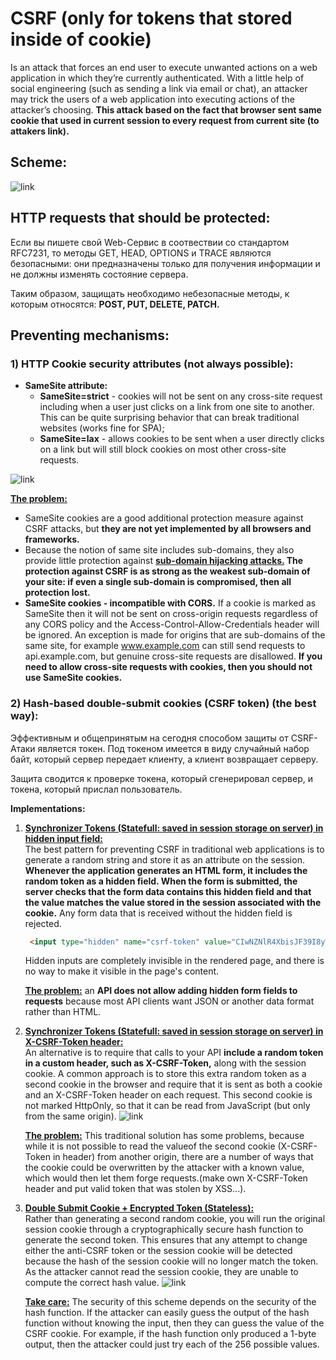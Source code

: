 # CSRF (only for tokens that stored inside of cookie)
Is an attack that forces an end user to execute unwanted actions on a web application in
which they’re currently authenticated. With a little help of social engineering (such as
sending a link via email or chat), an attacker may trick the users of a web application
into executing actions of the attacker’s choosing. **This attack based on the fact that 
browser sent same cookie that used in current session to every request from current site
(to attakers link).**

## Scheme:
![link](https://drive.google.com/uc?id=1TqeLu-KsfHGU0w_p4tOj1vPjdravbzCp)

## HTTP requests that should be protected:
Если вы пишете свой Web-Сервис в соотвествии со стандартом RFC7231, то методы GET, 
HEAD, OPTIONS и TRACE являются безопасными: они предназначены только для получения 
информации и не должны изменять состояние сервера.

Таким образом, защищать необходимо небезопасные методы, к которым относятся: **POST, 
PUT, DELETE, PATCH.**

## Preventing mechanisms:

### 1) HTTP Cookie security attributes (not always possible):
  - **SameSite attribute:**  
    - **SameSite=strict** - cookies will not be sent on any cross-site request including
      when a user just clicks on a link from one site to another. This can be quite 
      surprising behavior that can break traditional websites (works fine for SPA);
    - **SameSite=lax** - allows cookies to be sent when a user directly clicks on a link 
      but will still block cookies on most other cross-site requests.
      
  ![link](https://maxlead.com/wp-content/uploads/2020/02/labeling-2-en.png)

  <ins>**The problem:**</ins>
  - SameSite cookies are a good additional protection measure against 
    CSRF attacks, but **they are not yet implemented by all browsers and frameworks.**
  - Because the notion of same site includes sub-domains, they also provide little 
    protection against **<ins>sub-domain hijacking attacks.</ins> The protection against 
    CSRF is as strong as the weakest sub-domain of your site: if even a single sub-domain
    is compromised, then all protection lost.**
  - **SameSite cookies - incompatible with CORS.** If a cookie is marked as SameSite then 
    it will not be sent on cross-origin requests regardless of any CORS policy and the
    Access-Control-Allow-Credentials header will be ignored. An exception is made for 
    origins that are sub-domains of the same site, for example www.example.com can still
    send requests to api.example.com, but genuine cross-site requests are disallowed. **If 
    you need to allow cross-site requests with cookies, then you should not use SameSite 
    cookies.**

### 2) Hash-based double-submit cookies (CSRF token) (the best way):
Эффективным и общепринятым на сегодня способом защиты от CSRF-Атаки является токен. 
Под токеном имеется в виду случайный набор байт, который сервер передает клиенту, 
а клиент возвращает серверу.

Защита сводится к проверке токена, который сгенерировал сервер, и токена, который
прислал пользователь.

**Implementations:**
  1) **<ins>Synchronizer Tokens (Statefull: saved in session storage on server) in hidden input field:**</ins>  
     The best pattern for preventing CSRF in traditional web applications is to 
     generate a random string and store it as an attribute on the session. **Whenever
     the application generates an HTML form, it includes the random token as a hidden 
     field. When the form is submitted, the server checks that the form data contains
     this hidden field and that the value matches the value stored in the session 
     associated with the cookie.** Any form data that is received without the hidden 
     field is rejected.
     ```html
      <input type="hidden" name="csrf-token" value="CIwNZNlR4XbisJF39I8yWnWX9wX4WFoz" />
     ```
     Hidden inputs are completely invisible in the rendered page, and there is no way 
     to make it visible in the page's content.
     
     **<ins>The problem:**</ins> an **API does not allow adding hidden form fields to 
     requests** because most API clients want JSON or another data format rather than HTML.
  
  2) **<ins>Synchronizer Tokens (Statefull: saved in session storage on server) in X-CSRF-Token header:**</ins>   
     An alternative is to require that calls to your API **include a random token in a 
     custom header, such as X-CSRF-Token,** along with the session cookie. A common
     approach is to store this extra random token as a second cookie in the browser
     and require that it is sent as both a cookie and an X-CSRF-Token header on each
     request. This second cookie is not marked HttpOnly, so that it can be read from 
     JavaScript (but only from the same origin).
     ![link](https://a.kabachnik.info/assets/drgalleries/images/blog/sap/xsrf/thumb3_718x307_sap_xsrf_workflow.png)

     **<ins>The problem:**</ins> This traditional solution has some problems, because 
     while it is not possible to read the valueof the second cookie (X-CSRF-Token in
     header) from another origin, there are a number of ways that the cookie could be
     overwritten by the attacker with a known value, which would then let them forge 
     requests.(make own X-CSRF-Token header and put valid token that was stolen by XSS...).
     
  3) **<ins>Double Submit Cookie + Encrypted Token (Stateless):**</ins>  
     Rather than generating a second random cookie, you will run the original session
     cookie through a cryptographically secure hash function to generate the second
     token. This ensures that any attempt to change either the anti-CSRF token or the
     session cookie will be detected because the hash of the session cookie will no 
     longer match the token. As the attacker cannot read the session cookie, they are
     unable to compute the correct hash value.
     ![link](https://drive.google.com/uc?id=1RgcK-lVTiL5oiFuiKeFfK8qciDbNxUOv)

     **<ins>Take care:**</ins> The security of this scheme depends on the security of the hash function. If the attacker can
     easily guess the output of the hash function without knowing the input, then they can guess the
     value of the CSRF cookie. For example, if the hash function only produced a 1-byte output, then
     the attacker could just try each of the 256 possible values.
     